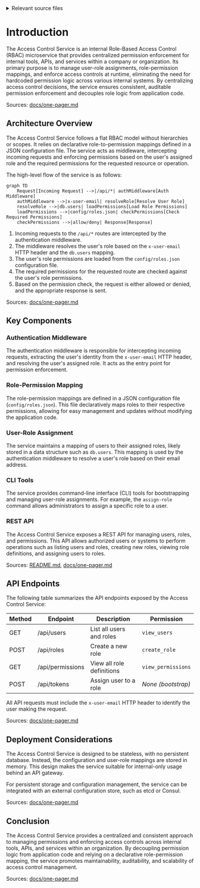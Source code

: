 <details>
<summary>Relevant source files</summary>

The following files were used as context for generating this wiki page:

- [README.md](https://github.com/agattani123/access-control-service/blob/main/README.md)
- [docs/one-pager.md](https://github.com/agattani123/access-control-service/blob/main/docs/one-pager.md)

</details>

# Introduction

The Access Control Service is an internal Role-Based Access Control (RBAC) microservice that provides centralized permission enforcement for internal tools, APIs, and services within a company or organization. Its primary purpose is to manage user-role assignments, role-permission mappings, and enforce access controls at runtime, eliminating the need for hardcoded permission logic across various internal systems. By centralizing access control decisions, the service ensures consistent, auditable permission enforcement and decouples role logic from application code.

Sources: [docs/one-pager.md](https://github.com/agattani123/access-control-service/blob/main/docs/one-pager.md)

## Architecture Overview

The Access Control Service follows a flat RBAC model without hierarchies or scopes. It relies on declarative role-to-permission mappings defined in a JSON configuration file. The service acts as middleware, intercepting incoming requests and enforcing permissions based on the user's assigned role and the required permissions for the requested resource or operation.

The high-level flow of the service is as follows:

```mermaid
graph TD
    Request[Incoming Request] -->|/api/*| authMiddleware[Auth Middleware]
    authMiddleware -->|x-user-email| resolveRole[Resolve User Role]
    resolveRole -->|db.users| loadPermissions[Load Role Permissions]
    loadPermissions -->|config/roles.json| checkPermissions[Check Required Permissions]
    checkPermissions -->|allow/deny| Response[Response]
```

1. Incoming requests to the `/api/*` routes are intercepted by the authentication middleware.
2. The middleware resolves the user's role based on the `x-user-email` HTTP header and the `db.users` mapping.
3. The user's role permissions are loaded from the `config/roles.json` configuration file.
4. The required permissions for the requested route are checked against the user's role permissions.
5. Based on the permission check, the request is either allowed or denied, and the appropriate response is sent.

Sources: [docs/one-pager.md](https://github.com/agattani123/access-control-service/blob/main/docs/one-pager.md)

## Key Components

### Authentication Middleware

The authentication middleware is responsible for intercepting incoming requests, extracting the user's identity from the `x-user-email` HTTP header, and resolving the user's assigned role. It acts as the entry point for permission enforcement.

### Role-Permission Mapping

The role-permission mappings are defined in a JSON configuration file (`config/roles.json`). This file declaratively maps roles to their respective permissions, allowing for easy management and updates without modifying the application code.

### User-Role Assignment

The service maintains a mapping of users to their assigned roles, likely stored in a data structure such as `db.users`. This mapping is used by the authentication middleware to resolve a user's role based on their email address.

### CLI Tools

The service provides command-line interface (CLI) tools for bootstrapping and managing user-role assignments. For example, the `assign-role` command allows administrators to assign a specific role to a user.

### REST API

The Access Control Service exposes a REST API for managing users, roles, and permissions. This API allows authorized users or systems to perform operations such as listing users and roles, creating new roles, viewing role definitions, and assigning users to roles.

Sources: [README.md](https://github.com/agattani123/access-control-service/blob/main/README.md), [docs/one-pager.md](https://github.com/agattani123/access-control-service/blob/main/docs/one-pager.md)

## API Endpoints

The following table summarizes the API endpoints exposed by the Access Control Service:

| Method | Endpoint         | Description                   | Permission         |
|--------|------------------|-------------------------------|--------------------|
| GET    | /api/users       | List all users and roles      | `view_users`       |
| POST   | /api/roles       | Create a new role             | `create_role`      |
| GET    | /api/permissions | View all role definitions     | `view_permissions` |
| POST   | /api/tokens      | Assign user to a role         | *None (bootstrap)* |

All API requests must include the `x-user-email` HTTP header to identify the user making the request.

Sources: [docs/one-pager.md](https://github.com/agattani123/access-control-service/blob/main/docs/one-pager.md)

## Deployment Considerations

The Access Control Service is designed to be stateless, with no persistent database. Instead, the configuration and user-role mappings are stored in memory. This design makes the service suitable for internal-only usage behind an API gateway.

For persistent storage and configuration management, the service can be integrated with an external configuration store, such as etcd or Consul.

Sources: [docs/one-pager.md](https://github.com/agattani123/access-control-service/blob/main/docs/one-pager.md)

## Conclusion

The Access Control Service provides a centralized and consistent approach to managing permissions and enforcing access controls across internal tools, APIs, and services within an organization. By decoupling permission logic from application code and relying on a declarative role-permission mapping, the service promotes maintainability, auditability, and scalability of access control management.

Sources: [docs/one-pager.md](https://github.com/agattani123/access-control-service/blob/main/docs/one-pager.md)